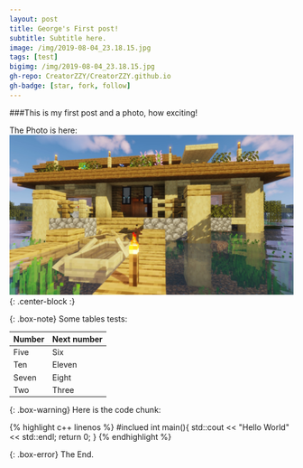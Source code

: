 ```yaml
---
layout: post
title: George's First post!
subtitle: Subtitle here.
image: /img/2019-08-04_23.18.15.jpg
tags: [test]
bigimg: /img/2019-08-04_23.18.15.jpg
gh-repo: CreatorZZY/CreatorZZY.github.io
gh-badge: [star, fork, follow]
---
```


###This is my first post and a photo, how exciting!

The Photo is here:
![Crepe](/img/2019-08-04_23.18.15.jpg){: .center-block :}


{: .box-note}
Some tables tests:

| Number | Next number |
| :---- |:------ |
| Five  | Six    |
| Ten   | Eleven |
| Seven | Eight  |
| Two   | Three  |

{: .box-warning}
Here is the code chunk:

{% highlight c++ linenos %}
#inclued<iostream>
int main(){
    std::cout << "Hello World" << std::endl;
    return 0;
}
{% endhighlight %}

{: .box-error}
The End.